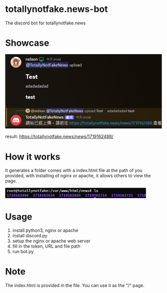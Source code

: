 # totallynotfake.news-bot

The discord bot for totallynotfake.news

# Showcase

![1719174422578](image/README/1719174422578.png)

result: https://totallynotfake.news/news/1719162488/

# How it works

It generates a folder comes with a index.html file at the path of you provided, with installing of nginx or apache, it allows others to view the page.

![1719174655182](image/README/1719174655182.png)

# Usage

1. install python3, nginx or apache
2. install discord.py
3. setup the nginx or apache web server
4. fill in the token, URL and file path
5. run bot.py

# Note

The index.html is provided in the file. You can use it as the "/" page.
